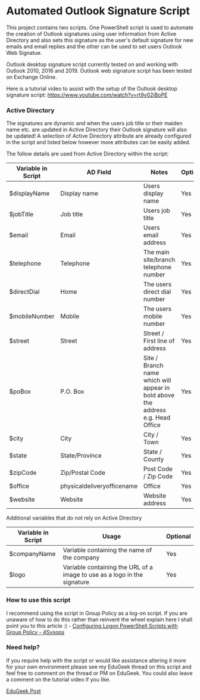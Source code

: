 # Automated Outlook Signature Script
This project contains two scripts. One PowerShell script is used to automate the creation of Outlook signatures using user information from Active Directory and also sets this signature as the user's default signature for new emails and email replies and the other can be used to set users Outlook Web Signatue.

Outlook desktop signature script currently tested on and working with Outlook 2010, 2016 and 2019.
Outlook web signature script has been tested on Exchange Online.

Here is a tutorial video to assist with the setup of the Outlook desktop signature script: https://www.youtube.com/watch?v=rt9y02iBoPE

### Active Directory
The signatures are dynamic and when the users job title or their maiden name etc. are updated in Active Directory their Outlook signature will also be updated!  A selection of Active Directory attribute are already configured in the script and listed below however more attributes can be easily added. 

The follow details are used from Active Directory within the script:

| Variable in Script | AD Field  | Notes | Optional |
|-------------| ------------- | ------------- | ------------- |
| $displayName | Display name | Users display name | Yes |
| $jobTitle | Job title | Users job title | Yes |
| $email | Email | Users email address  | Yes |
| $telephone | Telephone  | The main site/branch telephone number | Yes |
| $directDial | Home | The users direct dial number | Yes |
| $mobileNumber | Mobile | The users mobile number | Yes |
| $street | Street | Street / First line of address | Yes |
| $poBox | P.O. Box | Site / Branch name which will appear in bold above the address e.g. Head Office | Yes |
| $city | City | City / Town | Yes |
| $state | State/Province | State / County | Yes |
| $zipCode | Zip/Postal Code | Post Code / Zip Code | Yes |
| $office | physicaldeliveryofficename | Office | Yes |
| $website | Website | Website address | Yes |

Additional variables that do not rely on Active Directory

| Variable in Script | Usage | Optional |
|-------------| ------------- | ------------- |
| $companyName | Variable containing the name of the company | Yes |
| $logo | Variable containing the URL of a image to use as a logo in the signature | Yes |

### How to use this script
I recommend using the script in Group Policy as a log-on script.  If you are unaware of how to do this rather than reinvent the wheel explain here I shall point you to this article :) - [Configuring Logon PowerShell Scripts with Group Policy - 4Sysops](https://4sysops.com/archives/configuring-logon-powershell-scripts-with-group-policy/)

### Need help?
If you require help with the script or would like assistance altering it more for your own environment please see my EduGeek thread on this script and feel free to comment on the thread or PM on EduGeek. You could also leave a comment on the tutorial video if you like.

[EduGeek Post](http://www.edugeek.net/forums/scripts/205976-outlook-email-signature-automation-ad-attributes.html#post1760284)
